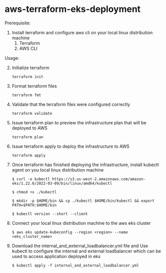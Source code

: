 # aws-terraform-eks-deployment

Prerequisite:

1.  Install terraform and configure aws cli on your local linux distribution machine
    1.  Terraform
    2.  AWS CLI

Usage:
 
2.  Initialize terraform
    
        terraform init

2.  Format terraform files
    
        terraform fmt
    
3.  Validate that the terraform files were configured correctly
    
        terraform validate

4.  Issue terraform plan to preview the infrastructure plan that will be deployed to AWS
    
        terraform plan

5.  Issue terraform apply to deploy the infrastructure to AWS
    
        terraform apply

6.  Once terraform has finished deploying the infrastructure, install kubectl agent on you local linux distribution machine
      
        $ curl -o kubectl https://s3.us-west-2.amazonaws.com/amazon-eks/1.22.6/2022-03-09/bin/linux/amd64/kubectl
        
        $ chmod +x ./kubectl
        
        $ mkdir -p $HOME/bin && cp ./kubectl $HOME/bin/kubectl && export PATH=$PATH:$HOME/bin
        
        $ kubectl version --short --client
      
7.  Connect your local linux distribution machine to the aws eks cluster
        
        $ aws eks update-kubeconfig --region <region> --name <eks_cluster_name>
        
8.  Download the internal_and_external_loadbalancer.yml file and Use kubectl to configure the internal and external loadbalancer which can be used to access application deployed in eks

        $ kubectl apply -f internal_and_external_loadbalancer.yml
